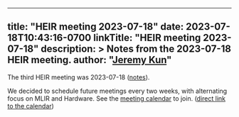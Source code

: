 <!-- mdformat off(yaml frontmatter) -->
---
title: "HEIR meeting 2023-07-18"
date: 2023-07-18T10:43:16-0700
linkTitle: "HEIR meeting 2023-07-18"
description: >
    Notes from the 2023-07-18 HEIR meeting.
author: "[Jeremy Kun](https://jeremykun.com)"
---
<!-- mdformat on -->

The third HEIR meeting was 2023-07-18
([notes](https://docs.google.com/document/d/1DXdyUCmevqY8RJI3kM8oO5nWDEITFIVBPIbucONOB-k/edit?usp=sharing)).

We decided to schedule future meetings every two weeks, with alternating focus
on MLIR and Hardware. See the
[meeting calendar](https://heir.dev/community/) to join.
([direct link to the calendar](https://calendar.google.com/calendar/u/0/embed?src=c85ecb3cda4bfb7daa3da95d5aeb19672930501b49d17896e65fa3f963f17a80@group.calendar.google.com&ctz=America/Los_Angeles))
